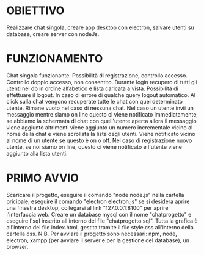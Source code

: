 # OBIETTIVO
Realizzare chat singola, creare app desktop con electron, salvare utenti su database, creare server con nodeJs.

# FUNZIONAMENTO
Chat singola funzionante.
Possibilità di registrazione, controllo accesso.
Controllo doppio accesso, non consentito.
Durante login recupero di tutti gli utenti nel db in ordine alfabetico e lista caricata a vista.
Possibilità di effettuare il logout.
In caso di errore di qualche query logout automatico.
Al click sulla chat vengono recuperate tutte le chat con quel determinato utente. Rimane vuoto nel caso di nessuna chat.
Nel caso un utente invii un messaggio mentre siamo on line questo ci viene notificato immediatamente, se abbiamo la schermata di chat con quell'utente aperta allora il messaggio viene aggiunto 
altrimenti viene aggiunto un numero incrementale vicino al nome della chat e viene scrollata la lista degli utenti.
Viene notificato vicino al nome di un utente se questo è on o off.
Nel caso di registrazione nuovo utente, se noi siamo on line, questo ci viene notificato e l'utente viene aggiunto alla lista utenti.

# PRIMO AVVIO
Scaricare il progetto, eseguire il comando "node node.js" nella cartella pricipale, eseguire il comando "electron electron.js" se si desidera aprire una finestra desktop, 
collegarsi al link "127.0.0.1:8100" per aprire l'interfaccia web.
Creare un database mysql con il nome "chatprogetto" e eseguire l'sql inserito all'interno del file "chatprogetto.sql".
Tutta la grafica è all'interno del file index.html, gestita tramite il file style.css all'interno della cartella css.
N.B. 
Per avviare il progetto sono necessari: npm, node, electron, xampp (per avviare il server e per la gestione del database), un browser.

